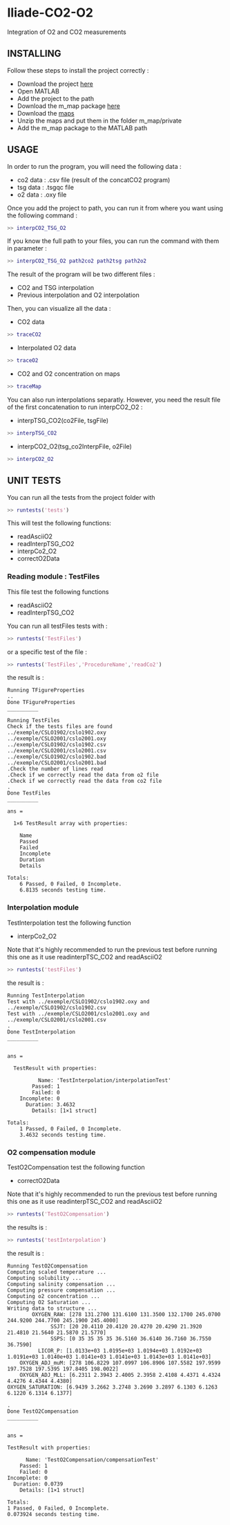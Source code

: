 # Iliade-CO2-O2

Integration of O2 and CO2 measurements

## INSTALLING

Follow these steps to install the project correctly :

* Download the project [here](https://github.com/jgrelet/Iliade-CO2-O2/tree/master)
* Open MATLAB
* Add the project to the path
* Download the m_map package [here](http://www.eos.ubc.ca/~rich/m_map1.4.zip)
* Download the [maps](https://www.ngdc.noaa.gov/mgg/shorelines/data/gshhs/latest/)
* Unzip the maps and put them in the folder m_map/private
* Add the m_map package to the MATLAB path

## USAGE

In order to run the program, you will need the following data :

* co2 data : .csv file (result of the concatCO2 program)
* tsg data : .tsgqc file
* o2 data : .oxy file

Once you add the project to path, you can run it from where you want using the following command :

```matlab
>> interpCO2_TSG_O2
```

If you know the full path to your files, you can run the command with them in parameter :

```matlab
>> interpCO2_TSG_O2 path2co2 path2tsg path2o2
```

The result of the program will be two different files :

* CO2 and TSG interpolation
* Previous interpolation and O2 interpolation

Then, you can visualize all the data :

* CO2 data

```matlab
>> traceCO2
```

* Interpolated O2 data

```matlab
>> traceO2
```

* CO2 and O2 concentration on maps

```matlab
>> traceMap
```

You can also run interpolations separatly. However, you need the result file of the first concatenation to run interpCO2_O2 :

* interpTSG_CO2(co2File, tsgFile)

```matlab
>> interpTSG_CO2
```

* interpCO2_O2(tsg_co2InterpFile, o2File)

```matlab
>> interpCO2_O2
```

## UNIT TESTS

You can run all the tests from the project folder with

```matlab
>> runtests('tests')
```

This will test the following functions:

* readAsciiO2
* readInterpTSG_CO2
* interpCo2_O2
* correctO2Data

### Reading module : TestFiles

This file test the following functions

* readAsciiO2
* readInterpTSG_CO2

You can run all testFiles tests with :

```matlab
>> runtests('TestFiles')
```

or a specific test of the file :

```matlab
>> runtests('TestFiles','ProcedureName','readCo2')
```

the result is :

```text
Running TFigureProperties
..
Done TFigureProperties
__________

Running TestFiles
Check if the tests files are found
../exemple/CSLO1902/cslo1902.oxy
../exemple/CSLO2001/cslo2001.oxy
../exemple/CSLO1902/cslo1902.csv
../exemple/CSLO2001/cslo2001.csv
../exemple/CSLO1902/cslo1902.bad
../exemple/CSLO2001/cslo2001.bad
.Check the number of lines read
.Check if we correctly read the data from o2 file
.Check if we correctly read the data from co2 file
.
Done TestFiles
__________

ans =

  1×6 TestResult array with properties:

    Name
    Passed
    Failed
    Incomplete
    Duration
    Details

Totals:
    6 Passed, 0 Failed, 0 Incomplete.
    6.8135 seconds testing time.
```

### Interpolation module

TestInterpolation test the following function

* interpCo2_O2

Note that it's highly recommended to run the previous test before running this one as it use readinterpTSC_CO2 and readAsciiO2

```matlab
>> runtests('testFiles')
```

the result is :

```text
Running TestInterpolation
Test with ../exemple/CSLO1902/cslo1902.oxy and ../exemple/CSLO1902/cslo1902.csv
Test with ../exemple/CSLO2001/cslo2001.oxy and ../exemple/CSLO2001/cslo2001.csv
.
Done TestInterpolation
__________


ans =

  TestResult with properties:

          Name: 'TestInterpolation/interpolationTest'
        Passed: 1
        Failed: 0
    Incomplete: 0
      Duration: 3.4632
        Details: [1×1 struct]

Totals:
    1 Passed, 0 Failed, 0 Incomplete.
    3.4632 seconds testing time.
```

### O2 compensation module

TestO2Compensation test the following function

* correctO2Data

Note that it's highly recommended to run the previous test before running this one as it use readinterpTSC_CO2 and readAsciiO2

```matlab
>> runtests('TestO2Compensation')
```

the results is :

```matlab
>> runtests('testInterpolation')
```

the result is :

```text
Running TestO2Compensation
Computing scaled temperature ...
Computing solubility ...
Computing salinity compensation ...
Computing pressure compensation ...
Computing o2 concentration ...
Computing O2 Saturation ...
Writing data to structure ...
        OXYGEN_RAW: [278 131.2700 131.6100 131.3500 132.1700 245.0700 244.9200 244.7700 245.1900 245.4000]
              SSJT: [20 20.4110 20.4120 20.4270 20.4290 21.3920 21.4810 21.5640 21.5870 21.5770]
              SSPS: [0 35 35 35 35 36.5160 36.6140 36.7160 36.7550 36.7590]
          LICOR_P: [1.0133e+03 1.0195e+03 1.0194e+03 1.0192e+03 1.0191e+03 1.0140e+03 1.0141e+03 1.0141e+03 1.0143e+03 1.0141e+03]
    OXYGEN_ADJ_muM: [278 106.8229 107.0997 106.8906 107.5582 197.9599 197.7528 197.5395 197.8405 198.0022]
    OXYGEN_ADJ_MLL: [6.2311 2.3943 2.4005 2.3958 2.4108 4.4371 4.4324 4.4276 4.4344 4.4380]
OXYGEN_SATURATION: [6.9439 3.2662 3.2748 3.2690 3.2897 6.1303 6.1263 6.1220 6.1314 6.1377]

.
Done TestO2Compensation
__________


ans =

TestResult with properties:

      Name: 'TestO2Compensation/compensationTest'
    Passed: 1
    Failed: 0
Incomplete: 0
  Duration: 0.0739
    Details: [1×1 struct]

Totals:
1 Passed, 0 Failed, 0 Incomplete.
0.073924 seconds testing time.
```
